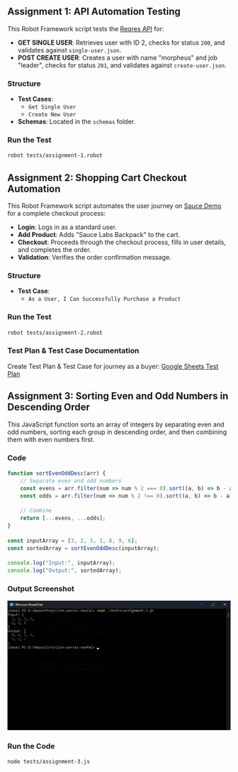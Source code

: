 ## Assignment 1: API Automation Testing

This Robot Framework script tests the [Reqres API](https://reqres.in/) for:
- **GET SINGLE USER**: Retrieves user with ID 2, checks for status `200`, and validates against `single-user.json`.
- **POST CREATE USER**: Creates a user with name "morpheus" and job "leader", checks for status `201`, and validates against `create-user.json`.

### Structure
- **Test Cases**:
  - `Get Single User`
  - `Create New User`
- **Schemas**: Located in the `schemas` folder.

### Run the Test
```bash
robot tests/assignment-1.robot
```

## Assignment 2: Shopping Cart Checkout Automation

This Robot Framework script automates the user journey on [Sauce Demo](https://www.saucedemo.com/) for a complete checkout process:
- **Login**: Logs in as a standard user.
- **Add Product**: Adds "Sauce Labs Backpack" to the cart.
- **Checkout**: Proceeds through the checkout process, fills in user details, and completes the order.
- **Validation**: Verifies the order confirmation message.

### Structure
- **Test Case**: 
  - `As a User, I Can Successfully Purchase a Product`

### Run the Test
```bash
robot tests/assignment-2.robot
```

### Test Plan & Test Case Documentation
Create Test Plan & Test Case for journey as a buyer:
[Google Sheets Test Plan](https://docs.google.com/spreadsheets/d/11UpwLe6yNgsfwj9JxhTDh7wP8PRnRUei/edit?usp=sharing&ouid=118163462700119744611&rtpof=true&sd=true)

## Assignment 3: Sorting Even and Odd Numbers in Descending Order

This JavaScript function sorts an array of integers by separating even and odd numbers, sorting each group in descending order, and then combining them with even numbers first. 

### Code
```javascript
function sortEvenOddDesc(arr) {
    // Separate even and odd numbers
    const evens = arr.filter(num => num % 2 === 0).sort((a, b) => b - a);
    const odds = arr.filter(num => num % 2 !== 0).sort((a, b) => b - a);

    // Combine
    return [...evens, ...odds];
}

const inputArray = [3, 2, 5, 1, 8, 9, 6];
const sortedArray = sortEvenOddDesc(inputArray);

console.log("Input:", inputArray);
console.log("Output:", sortedArray);
```

### Output Screenshot
![Assignment 3 Result](assignment-3-result.jpeg)

### Run the Code

```bash
node tests/assignment-3.js
```